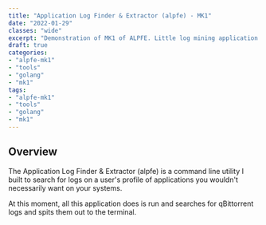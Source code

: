 ```yaml
---
title: "Application Log Finder & Extractor (alpfe) - MK1"
date: "2022-01-29"
classes: "wide"
excerpt: "Demonstration of MK1 of ALPFE. Little log mining application that I've build."
draft: true
categories:
- "alpfe-mk1"
- "tools"
- "golang"
- "mk1"
tags:
- "alpfe-mk1"
- "tools"
- "golang"
- "mk1"
---
```


## Overview

The Application Log Finder & Extractor (alpfe) is a command line utility I built to search for logs on a user's profile of applications you wouldn't necessarily want on your systems.

At this moment, all this application does is run and searches for qBittorrent logs and spits them out to the terminal.